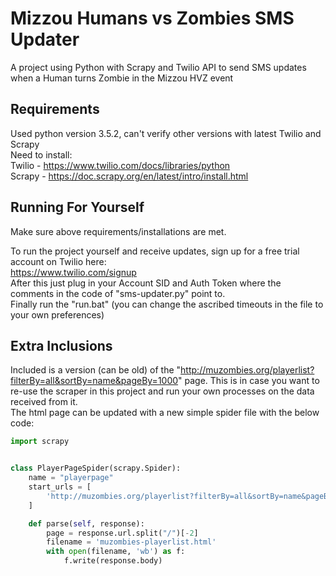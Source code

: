 # Mizzou Humans vs Zombies SMS Updater
A project using Python with Scrapy and Twilio API to send SMS updates when a Human turns Zombie in the Mizzou HVZ event

## Requirements
Used python version 3.5.2, can't verify other versions with latest Twilio and Scrapy  
Need to install:  
Twilio - https://www.twilio.com/docs/libraries/python  
Scrapy - https://doc.scrapy.org/en/latest/intro/install.html

## Running For Yourself
Make sure above requirements/installations are met.

To run the project yourself and receive updates, sign up for a free trial account on Twilio here:  
https://www.twilio.com/signup  
After this just plug in your Account SID and Auth Token where the comments in the code of "sms-updater.py" point to.  
Finally run the "run.bat" (you can change the ascribed timeouts in the file to your own preferences)

## Extra Inclusions
Included is a version (can be old) of the "http://muzombies.org/playerlist?filterBy=all&sortBy=name&pageBy=1000" page.
This is in case you want to re-use the scraper in this project and run your own processes on the data received from it.  
The html page can be updated with a new simple spider file with the below code:
```python
import scrapy


class PlayerPageSpider(scrapy.Spider):
    name = "playerpage"
    start_urls = [
        'http://muzombies.org/playerlist?filterBy=all&sortBy=name&pageBy=1000',
    ]

    def parse(self, response):
        page = response.url.split("/")[-2]
        filename = 'muzombies-playerlist.html'
        with open(filename, 'wb') as f:
            f.write(response.body)
```
